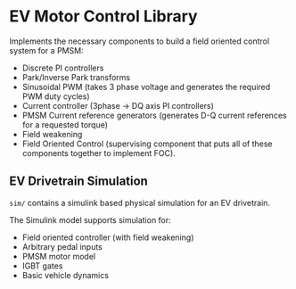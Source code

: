 # EV Motor Control Library

Implements the necessary components to build a field oriented control system for a PMSM:

* Discrete PI controllers
* Park/Inverse Park transforms
* Sinusoidal PWM (takes 3 phase voltage and generates the required PWM duty cycles)
* Current controller (3phase -> DQ axis PI controllers)
* PMSM Current reference generators (generates D-Q current references for a requested torque)
* Field weakening
* Field Oriented Control (supervising component that puts all of these components together to implement FOC).

## EV Drivetrain Simulation

`sim/` contains a simulink based physical simulation for an EV drivetrain.

The Simulink model supports simulation for:
 * Field oriented controller (with field weakening)
 * Arbitrary pedal inputs
 * PMSM motor model
 * IGBT gates
 * Basic vehicle dynamics
